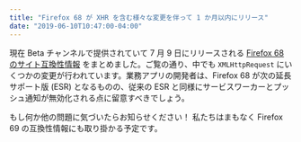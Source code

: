 ```yaml
---
title: "Firefox 68 が XHR を含む様々な変更を伴って 1 か月以内にリリース"
date: "2019-06-10T10:47:00-04:00"
---
```

現在 Beta チャンネルで提供されていて 7 月 9 日にリリースされる [Firefox 68 のサイト互換性情報](https://www.fxsitecompat.com/ja/versions/68/) をまとめました。ご覧の通り、中でも `XMLHttpRequest` にいくつかの変更が行われています。業務アプリの開発者は、Firefox 68 が次の延長サポート版 (ESR) となるものの、従来の ESR と同様にサービスワーカーとプッシュ通知が無効化される点に留意すべきでしょう。

もし何か他の問題に気づいたらお知らせください！ 私たちはまもなく Firefox 69 の互換性情報にも取り掛かる予定です。
